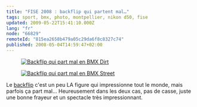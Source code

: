 ```yaml
---
title: "FISE 2008 : backflip qui partent mal…"
tags: sport, bmx, photo, montpellier, nikon d50, fise
updated: 2009-05-22T15:41:10.000Z
lang: "fr"
node: "66829"
remoteId: "815ea2658b479a05c29da6f8c8327c74"
published: 2008-05-04T14:59:47+02:00
---
```

<figure class="object-center"><a href="/images/backflip-qui-part-mal-en-bmx-dirt.jpg"><img loading="lazy" src="/images/660x/backflip-qui-part-mal-en-bmx-dirt.jpg" alt="Backflip qui part mal en BMX Dirt">
</a></figure>

<figure class="object-center"><a href="/images/backflip-qui-part-mal-en-bmx-street.jpg"><img loading="lazy" src="/images/660x/backflip-qui-part-mal-en-bmx-street.jpg" alt="Backflip qui part mal en BMX Street">
</a></figure>


Le [backflip](http://photos.pwet.fr/villes-et-departements/herault-34/montpellier/alessandro-barbero-en-plein-back-flip/) c'est un peu LA figure qui impressionne tout le monde, mais parfois ça part mal… Heureusement dans les deux cas, pas de casse, juste une bonne frayeur et un spectacle très impressionnant.

